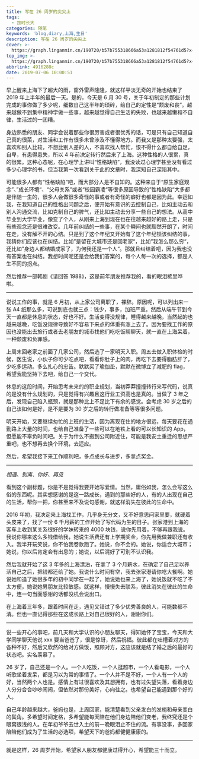 ```yaml
---
title: 写在 26 周岁的尖尖上
tags:
  - 按时长大
categories: 随笔
keywords: 'blog,diary,上海,生日'
description: 写在 26 周岁的尖尖上
cover: >-
  https://graph.linganmin.cn/190720/b57b755318666a53a1281812f54761d5?x-oss-process=image/format,webp/quality,q_10
top_img: >-
  https://graph.linganmin.cn/190720/b57b755318666a53a1281812f54761d5?x-oss-process=image/format,webp/quality,q_50
abbrlink: 4916288c
date: 2019-07-06 10:00:51
---
```


早上醒来上海下了超大的雨，窗外雷声隆隆，就这样平淡无奇的开始也结束了 2019 年上半年的最后一天。是的，今天是 6 月 30 号，关于年初制定的那些计划完成的事你做了多少呢，细数自己这半年的琐碎，给自己的定性是“颓废和丧”。越来越做不到集中精神学做一些事，越来越觉得自己生活的失败，也越来越懒和不自律，生活过的一团糟。

身边熟悉的朋友、同学会说着那些你很厉害或者很优秀的话，可是只有自己知道自己真的很菜，对生活和工作有很多未曾涉及不懂得地方。而我又是那种太要强，太喜欢和别人比较，不想比别人差的人，不喜欢找人帮忙，恨不得什么都自给自足，自卑，有患得患失，所以 4 年前决定转行然后来了上海。这种性格的人很累，真的很累。这种心态呢，在心理学上讲叫“性格缺陷”，我没读过心理学甚至没有看过多少心理学的书，但当我第一次看到关于此的文章时，我深知自己深陷其中。

可能很多人都有“性格缺陷”吧，而大部分人是不自知的。这种来自于“原生家庭观念”、”成长环境“、“父母关系”或者“校园霸凌“等很多原因导致的”性格缺陷“大多都是伴随一生的，很多人会做很多奇怪的事或者有奇怪的癖好也都是因为此。幸运如我，在我知道自己的性格出问题之后，便开始有意识的去控制自己，比如主动去和别人沟通交流，比如克制自己的脾气，还比如主动去分享一些自己的想法。从高中毕业到大学毕业，像变了个人，从刚来上海到现在也在往越来越好的路上走，只是有些观念还是很难改变。几年前纠结的一些事，在某个瞬间也就豁然开朗了，时间在走，没有解不开的心结。只是到了这个年纪又开始有了这个年纪锁该纠结的事，我猜你们应该也在纠结。比如”是留在大城市还是回老家“，比如”我怎么那么穷“，还比如”身边人都结婚成家了，为何我还是一个人“。那就且纠结着吧，因为我也没有答案也在纠结。我想时间呢还是会给我们答案的，每个人每一次的选择，都是人生不同的拐点。

然后推荐一部韩剧《请回答 1988》，这是前年朋友推荐我的，看的眼泪稀里哗啦。

--- 

说说工作的事，就是 6 月初，从上家公司离职了，裸辞。原因呢，可以列出来一张 A4 纸那么多，可说到底也就三点：钱少，事多，加班严重。然后从端午节到今天一直都是休息的状态，好也不好。生活变得没规律，睡得越来越晚，当然起的也越来越晚，吃饭没规律导致好不容易下来点的体重有涨上去了。因为要找工作的原因也没能出去旅行或者去老朋友的城市找他们吃吃饭聊聊天，就一直在上海呆着，一种颓废和负罪感。

上周末回老家之前面了几家公司，然后选了一家明天入职。周五去做入职体检的时候，医生说，小伙子你可少吃点吧，看看你肚子上的肉，再吃下去要得脂肪肝了，少吃多运动。多么扎心的忠告。默默买了瑜伽垫，默默在微博立了减肥的 flag，希望我能坚持下去吧，给自己一个交代。

休息的这段时间，开始思考未来的的职业规划，当初莽莽撞撞转行来写代码，说真的是没有什么规划的，只是觉得有兴趣且这行业工资高也是真的。当做了 3 年之后，发现自己陷入瓶颈，就是那种比上不足比下有余的感觉。会考虑 30 岁之后的自己该如何是好，是不是要为 30 岁之后的转行做准备等等很多问题。

明天开始，又要继续匆忙的上班的生活，因为离现在住的地方很远，每天要花在通勤路上大量的时间，也给自己准备了一些可以在地铁上看的可以长知识的 App，但愿能不辜负时间吧。关于为什么不搬到公司附近住，可能是我安土重迁的思想严重吧，也不想再去换个环境，去适应。

然后，希望我接下来工作顺利吧，多点成长与进步，多拿点奖金。

---
*相遇、别离、你好、再见*

看到这个副标题，你是不是觉得我要开始写爱情。当然，庸俗如我，怎么会写这么俗的东西呢。其实想感谢的是这一路成长，遇到的那些好的人，有的人出现在自己的生活，帮你一把，你甚至来不及说句感谢，就这样消失在彼此的生命中。

2016 年初，我决定来上海找工作，几乎身无分文，又不好意思问家里要，就硬着头皮来了，找了一份 6 千月薪的工作开始了写代码为生的日子。张家港到上海的客车上收到某关系很好的学妹转来的 4000 块钱，说你先用着，不够再跟我说。我说你哪来这么多钱借给我，她说生活费还有上学期奖金，你先用我做兼职还有收入。我半开玩笑说，你不怕我卷款跑了。她说，你不会的。她说，你适合大城市；她说，你以后肯定会有出息的；她说，以后混好了可别不认识我。

然后我就开始了这 3 年多的上海漂泊，在拿了 3 个月薪水，在确定了自己足以养活自己之后，把钱都还给了她。我说什么时间有空，我去张家港请你吃大餐啊。她说她和追了她很多年的初中同学在一起了，她说她也来上海了，她说饭就不吃了不太方便，她说她男朋友比较敏感。就这样，慢慢失去联系，彼此消失在彼此的生命中，连一句当面感谢的话都没机会说出口。

在上海着三年多，跟着时间在走，遇见又错过了多少优秀善良的人，可能数都不清。但也一直记得那些在这成长路上对自己很好的人，谢谢你们。

---

说一些开心的事吧，前几天和大学认识的小朋友聊天，得知她怀了宝宝，今天和大学同学聊天他说 xxx 要当爸爸了，很是惊讶，然后祝福。彼此都在吐槽着对方的各种不好，然后又欣然的给对方做饭，照顾对方，这应该就是结了婚之后的最好的状态吧。实名羡慕了。

26 岁了，自己还是一个人。一个人吃饭，一个人逛超市，一个人看电影，一个人听歌坐着发呆，都是习以为常的事情了。一个人并不是不好，一个人有一个人的好，当然两个人也是。感情上有过很喜欢及其想拥有，也有过失望失落，看着身边人分分合合吵吵闹闹，但依然对那份美好，心向往之。也希望自己能遇到那个好的人。

自己年龄越来越大，爸妈也是，上周回家，能清楚看到父亲发白的发梢和母亲变白的鬓角。多希望时间定格，多希望能每天陪在他们身边陪他们变老，我终究还是个眼窝很浅的人。在年初爷爷去世入土的前一晚眼泪止不住的流。有事没事，多回家陪陪他们成为了生活的必选项，希望天下的爸妈都健健康康的。

---

就是这样，26 周岁开始，希望家人朋友都健康过得开心，希望能三十而立。
